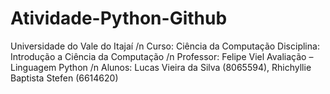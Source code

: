# Atividade-Python-Github
Universidade do Vale do Itajaí /n
Curso: Ciência da Computação Disciplina: Introdução a Ciência da Computação  /n
Professor: Felipe Viel Avaliação – Linguagem Python /n
Alunos: Lucas Vieira da Silva (8065594), Rhichyllie Baptista Stefen (6614620)

